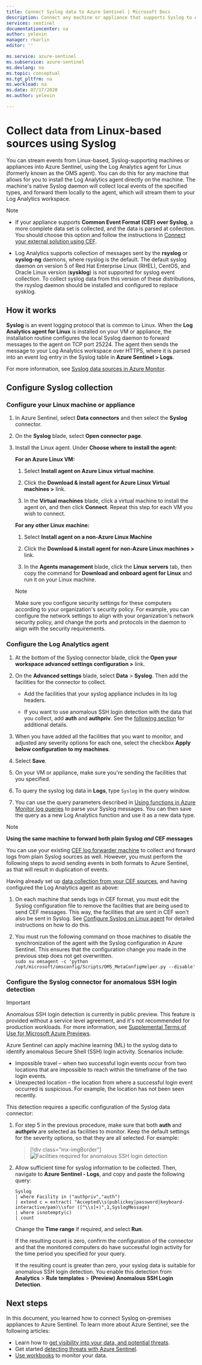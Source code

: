 ```yaml
---
title: Connect Syslog data to Azure Sentinel | Microsoft Docs
description: Connect any machine or appliance that supports Syslog to Azure Sentinel by using an agent on a Linux machine between the appliance and Azure Sentinel. 
services: sentinel
documentationcenter: na
author: yelevin
manager: rkarlin
editor: ''

ms.service: azure-sentinel
ms.subservice: azure-sentinel
ms.devlang: na
ms.topic: conceptual
ms.tgt_pltfrm: na
ms.workload: na
ms.date: 07/17/2020
ms.author: yelevin

---
```

# Collect data from Linux-based sources using Syslog

You can stream events from Linux-based, Syslog-supporting machines or appliances into Azure Sentinel, using the Log Analytics agent for Linux (formerly known as the OMS agent). You can do this for any machine that allows for you to install the Log Analytics agent directly on the machine. The machine's native Syslog daemon will collect local events of the specified types, and forward them locally to the agent, which will stream them to your Log Analytics workspace.

> [!NOTE]
> - If your appliance supports **Common Event Format (CEF) over Syslog**, a more complete data set is collected, and the data is parsed at collection. You should choose this option and follow the instructions in [Connect your external solution using CEF](connect-common-event-format.md).
>
> - Log Analytics supports collection of messages sent by the **rsyslog** or **syslog-ng** daemons, where rsyslog is the default. The default syslog daemon on version 5 of Red Hat Enterprise Linux (RHEL), CentOS, and Oracle Linux version (**sysklog**) is not supported for syslog event collection. To collect syslog data from this version of these distributions, the rsyslog daemon should be installed and configured to replace sysklog.

## How it works

**Syslog** is an event logging protocol that is common to Linux. When the **Log Analytics agent for Linux** is installed on your VM or appliance, the installation routine configures the local Syslog daemon to forward messages to the agent on TCP port 25224. The agent then sends the message to your Log Analytics workspace over HTTPS, where it is parsed into an event log entry in the Syslog table in **Azure Sentinel > Logs**.

For more information, see [Syslog data sources in Azure Monitor](../azure-monitor/platform/data-sources-syslog.md).

## Configure Syslog collection

### Configure your Linux machine or appliance

1. In Azure Sentinel, select **Data connectors** and then select the **Syslog** connector.

1. On the **Syslog** blade, select **Open connector page**.

1. Install the Linux agent. Under **Choose where to install the agent:**
    
    **For an Azure Linux VM:**
      
    1. Select **Install agent on Azure Linux virtual machine**.
    
    1. Click the **Download & install agent for Azure Linux Virtual machines >** link. 
    
    1. In the **Virtual machines** blade, click a virtual machine to install the agent on, and then click **Connect**. Repeat this step for each VM you wish to connect.
    
    **For any other Linux machine:**

    1. Select **Install agent on a non-Azure Linux Machine**

    1. Click the **Download & install agent for non-Azure Linux machines >** link. 

    1. In the **Agents management** blade, click the **Linux servers** tab, then copy the command for **Download and onboard agent for Linux** and run it on your Linux machine. 
    
   > [!NOTE]
   > Make sure you configure security settings for these computers according to your organization's security policy. For example, you can configure the network settings to align with your organization's network security policy, and change the ports and protocols in the daemon to align with the security requirements.

### Configure the Log Analytics agent

1. At the bottom of the Syslog connector blade, click the **Open your workspace advanced settings configuration >** link.

1. On the **Advanced settings** blade, select **Data** > **Syslog**. Then add the facilities for the connector to collect.
    
    - Add the facilities that your syslog appliance includes in its log headers. 
    
    - If you want to use anomalous SSH login detection with the data that you collect, add **auth** and **authpriv**. See the [following section](#configure-the-syslog-connector-for-anomalous-ssh-login-detection) for additional details.

1. When you have added all the facilities that you want to monitor, and adjusted any severity options for each one, select the checkbox **Apply below configuration to my machines**.

1. Select **Save**. 

1. On your VM or appliance, make sure you're sending the facilities that you specified.

1. To query the syslog log data in **Logs**, type `Syslog` in the query window.

1. You can use the query parameters described in [Using functions in Azure Monitor log queries](../azure-monitor/log-query/functions.md) to parse your Syslog messages. You can then save the query as a new Log Analytics function and use it as a new data type.

> [!NOTE]
> **Using the same machine to forward both plain Syslog *and* CEF messages**
>
>
> You can use your existing [CEF log forwarder machine](connect-cef-agent.md) to collect and forward logs from plain Syslog sources as well. However, you must perform the following steps to avoid sending events in both formats to Azure Sentinel, as that will result in duplication of events.
>
>    Having already set up [data collection from your CEF sources](connect-common-event-format.md), and having configured the Log Analytics agent as above:
>
> 1. On each machine that sends logs in CEF format, you must edit the Syslog configuration file to remove the facilities that are being used to send CEF messages. This way, the facilities that are sent in CEF won't also be sent in Syslog. See [Configure Syslog on Linux agent](../azure-monitor/platform/data-sources-syslog.md#configure-syslog-on-linux-agent) for detailed instructions on how to do this.
>
> 1. You must run the following command on those machines to disable the synchronization of the agent with the Syslog configuration in Azure Sentinel. This ensures that the configuration change you made in the previous step does not get overwritten.<br>
> `sudo su omsagent -c 'python /opt/microsoft/omsconfig/Scripts/OMS_MetaConfigHelper.py --disable'`


### Configure the Syslog connector for anomalous SSH login detection

> [!IMPORTANT]
> Anomalous SSH login detection is currently in public preview.
> This feature is provided without a service level agreement, and it's not recommended for production workloads.
> For more information, see [Supplemental Terms of Use for Microsoft Azure Previews](https://azure.microsoft.com/support/legal/preview-supplemental-terms/).

Azure Sentinel can apply machine learning (ML) to the syslog data to identify anomalous Secure Shell (SSH) login activity. Scenarios include:

- Impossible travel – when two successful login events occur from two locations that are impossible to reach within the timeframe of the two login events.
- Unexpected location – the location from where a successful login event occurred is suspicious. For example, the location has not been seen recently.
 
This detection requires a specific configuration of the Syslog data connector: 

1. For step 5 in the previous procedure, make sure that both **auth** and **authpriv** are selected as facilities to monitor. Keep the default settings for the severity options, so that they are all selected. For example:
    
    > [!div class="mx-imgBorder"]
    > ![Facilities required for anomalous SSH login detection](./media/connect-syslog/facilities-ssh-detection.png)

2. Allow sufficient time for syslog information to be collected. Then, navigate to **Azure Sentinel - Logs**, and copy and paste the following query:
    
    ```kusto
    Syslog
    | where Facility in ("authpriv","auth")
    | extend c = extract( "Accepted\\s(publickey|password|keyboard-interactive/pam)\\sfor ([^\\s]+)",1,SyslogMessage)
    | where isnotempty(c)
    | count 
    ```
    
    Change the **Time range** if required, and select **Run**.
    
    If the resulting count is zero, confirm the configuration of the connector and that the monitored computers do have successful login activity for the time period you specified for your query.
    
    If the resulting count is greater than zero, your syslog data is suitable for anomalous SSH login detection. You enable this detection from **Analytics** >  **Rule templates** > **(Preview) Anomalous SSH Login Detection**.

## Next steps
In this document, you learned how to connect Syslog on-premises appliances to Azure Sentinel. To learn more about Azure Sentinel, see the following articles:
- Learn how to [get visibility into your data, and potential threats](quickstart-get-visibility.md).
- Get started [detecting threats with Azure Sentinel](tutorial-detect-threats-built-in.md).
- [Use workbooks](tutorial-monitor-your-data.md) to monitor your data.

